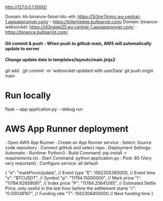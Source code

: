 

http://127.0.0.1:5000/

Domain: kh-binance-faisel-btc-eth: https://5i3mr7mjmc.eu-central-1.awsapprunner.com/ - https://killerhedge.bullparrot.com/
Domain: binance-websocket: https://i43nqeej25.eu-central-1.awsapprunner.com/ - https://binance.bullparrot.com/


#### Git commit & push - When push to github main, AWS will automatically update to server
#### Change update date in templates/layouts/main.jinja2
git add .
git commit -m 'websocket updated with userData'
git push origin main


# Run locally
flask --app application.py --debug run


# AWS App Runner deployment
: Open AWS App Runner
: Create an App Runner service
: Select: Source code repository
: Connect gitHub and select repo
: Deployment Settings: Automatic
: Runtime: Python3
: Build Command: pip install -r requirements.txt
: Start Command: python application.py
: Post: 80 (Very very important)
: Configure service: all default




  {
    "e": "markPriceUpdate",     // Event type
    "E": 1562305380000,         // Event time
    "s": "BTCUSDT",             // Symbol
    "p": "11794.15000000",      // Mark price
    "i": "11784.62659091",      // Index price
    "P": "11784.25641265",      // Estimated Settle Price, only useful in the last hour before the settlement starts
    "r": "0.00038167",          // Funding rate
    "T": 1562306400000          // Next funding time
  }